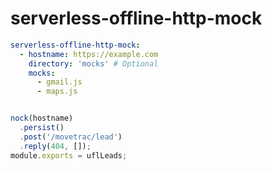 # serverless-offline-http-mock


```yaml
serverless-offline-http-mock:
  - hostname: https://example.com
    directory: 'mocks' # Optional
    mocks:
      - gmail.js
      - maps.js
```

```javascript

nock(hostname)
  .persist()
  .post('/movetrac/lead')
  .reply(404, []);
module.exports = uflLeads;
```